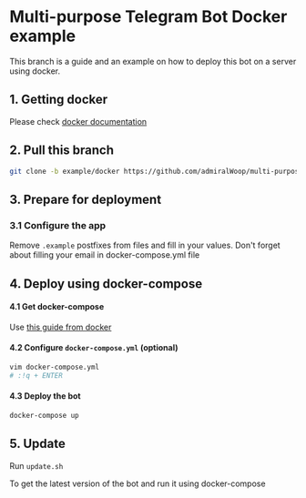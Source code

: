 # Multi-purpose Telegram Bot Docker example
This branch is a guide and an example on how to deploy this bot on a server using docker.

## 1. Getting docker
Please check [docker documentation](https://docs.docker.com/get-started/)
## 2. Pull this branch
```bash
git clone -b example/docker https://github.com/admiralWoop/multi-purpose-tg-bot.git
```
## 3. Prepare for deployment
### 3.1 Configure the app
Remove `.example` postfixes from files and fill in your values.
Don't forget about filling your email in docker-compose.yml file
## 4. Deploy using docker-compose
#### 4.1 Get docker-compose
Use [this guide from docker](https://docs.docker.com/compose/install/)
#### 4.2 Configure `docker-compose.yml` (optional)
```bash
vim docker-compose.yml
# :!q + ENTER
```
#### 4.3 Deploy the bot
```bash 
docker-compose up
```
## 5. Update
Run `update.sh`

To get the latest version of the bot and run it using docker-compose
